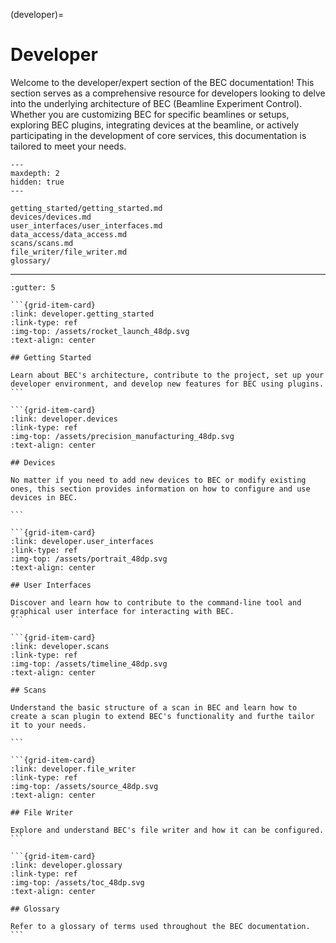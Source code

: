 (developer)=
# Developer
Welcome to the developer/expert section of the BEC documentation! This section serves as a comprehensive resource for developers looking to delve into the underlying architecture of BEC (Beamline Experiment Control). Whether you are customizing BEC for specific beamlines or setups, exploring BEC plugins, integrating devices at the beamline, or actively participating in the development of core services, this documentation is tailored to meet your needs.

```{toctree}
---
maxdepth: 2
hidden: true
---

getting_started/getting_started.md
devices/devices.md
user_interfaces/user_interfaces.md
data_access/data_access.md
scans/scans.md
file_writer/file_writer.md
glossary/
```

***

````{grid} 2
:gutter: 5

```{grid-item-card}
:link: developer.getting_started
:link-type: ref
:img-top: /assets/rocket_launch_48dp.svg
:text-align: center

## Getting Started

Learn about BEC's architecture, contribute to the project, set up your developer environment, and develop new features for BEC using plugins.
```

```{grid-item-card}
:link: developer.devices
:link-type: ref
:img-top: /assets/precision_manufacturing_48dp.svg
:text-align: center

## Devices

No matter if you need to add new devices to BEC or modify existing ones, this section provides information on how to configure and use devices in BEC.

```

```{grid-item-card}
:link: developer.user_interfaces
:link-type: ref
:img-top: /assets/portrait_48dp.svg
:text-align: center

## User Interfaces

Discover and learn how to contribute to the command-line tool and graphical user interface for interacting with BEC.
```

```{grid-item-card}
:link: developer.scans
:link-type: ref
:img-top: /assets/timeline_48dp.svg
:text-align: center

## Scans

Understand the basic structure of a scan in BEC and learn how to create a scan plugin to extend BEC's functionality and furthe tailor it to your needs.

```

```{grid-item-card}
:link: developer.file_writer
:link-type: ref
:img-top: /assets/source_48dp.svg
:text-align: center

## File Writer

Explore and understand BEC's file writer and how it can be configured.
```

```{grid-item-card}
:link: developer.glossary
:link-type: ref
:img-top: /assets/toc_48dp.svg
:text-align: center

## Glossary

Refer to a glossary of terms used throughout the BEC documentation.
```
````